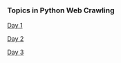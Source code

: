### Topics in Python Web Crawling

[Day 1](./Day1.html)

[Day 2](./Day2.md)

[Day 3](https://github.com/statpng/TopicInPythonWebCrawling/blob/master/Excercise/Day3.py)
